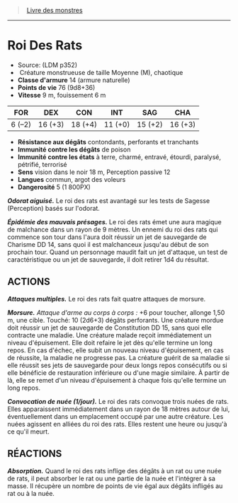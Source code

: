 ﻿> [Livre des monstres](tome_of_beasts.md)

---

# Roi Des Rats

- Source: (LDM p352)
-  Créature monstrueuse de taille Moyenne (M), chaotique
- **Classe d'armure** 14 (armure naturelle)
- **Points de vie** 76 (9d8+36)
- **Vitesse** 9 m, fouissement 6 m

|FOR|DEX|CON|INT|SAG|CHA|
|---|---|---|---|---|---|
|6 (–2)|16 (+3)|18 (+4)|11 (+0)|15 (+2)|16 (+3)|

- **Résistance aux dégâts** contondants, perforants et tranchants
- **Immunité contre les dégâts** de poison
- **Immunité contre les états** à terre, charmé, entravé, étourdi, paralysé, pétrifié, terrorisé
- **Sens** vision dans le noir 18 m, Perception passive 12
- **Langues** commun, argot des voleurs
- **Dangerosité** 5 (1 800PX)

**_Odorat aiguisé._** Le roi des rats est avantagé sur les tests de Sagesse (Perception) basés sur l'odorat.

**_Épidémie des mauvais présages._** Le roi des rats émet une aura magique de malchance dans un rayon de 9 mètres. Un ennemi du roi des rats qui commence son tour dans l'aura doit réussir un jet de sauvegarde de Charisme DD 14, sans quoi il est malchanceux jusqu'au début de son prochain tour. Quand un personnage maudit fait un jet d'attaque, un test de caractéristique ou un jet de sauvegarde, il doit retirer 1d4 du résultat.

## ACTIONS

**_Attaques multiples._** Le roi des rats fait quatre attaques de morsure.

**_Morsure._** _Attaque d'arme au corps à corps :_ +6 pour toucher, allonge 1,50 m, une cible. Touché: 10 (2d6+3) dégâts perforants. Une créature mordue doit réussir un jet de sauvegarde de Constitution DD 15, sans quoi elle contracte une maladie. Une créature malade reçoit immédiatement un niveau d'épuisement. Elle doit refaire le jet dès qu'elle termine un long repos. En cas d'échec, elle subit un nouveau niveau d'épuisement, en cas de réussite, la maladie ne progresse pas. La créature guérit de sa maladie si elle réussit ses jets de sauvegarde pour deux longs repos consécutifs ou si elle bénéficie de restauration inférieure ou d'une magie similaire. À partir de là, elle se remet d'un niveau d'épuisement à chaque fois qu'elle termine un long repos.

**_Convocation de nuée (1/jour)._** Le roi des rats convoque trois nuées de rats. Elles apparaissent immédiatement dans un rayon de 18 mètres autour de lui, éventuellement dans un emplacement occupé par une autre créature. Les nuées agissent en alliées du roi des rats. Elles restent une heure ou jusqu'à ce qu'il meurt.

## RÉACTIONS

**_Absorption._** Quand le roi des rats inflige des dégâts à un rat ou une nuée de rats, il peut absorber le rat ou une partie de la nuée et l'intégrer à sa masse. Il récupère un nombre de points de vie égal aux dégâts infligés au rat ou à la nuée.

